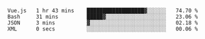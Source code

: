 <!--START_SECTION:waka-->

```text
Vue.js   1 hr 43 mins    ██████████████████▓░░░░░░   74.70 %
Bash     31 mins         █████▓░░░░░░░░░░░░░░░░░░░   23.06 %
JSON     3 mins          ▓░░░░░░░░░░░░░░░░░░░░░░░░   02.18 %
XML      0 secs          ░░░░░░░░░░░░░░░░░░░░░░░░░   00.06 %
```

<!--END_SECTION:waka-->

